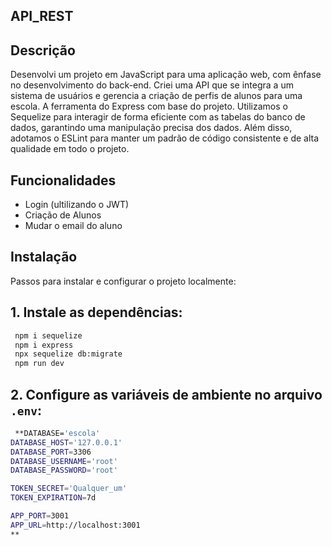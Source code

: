 ## API_REST

## Descrição
Desenvolvi um projeto em JavaScript para uma aplicação web, com ênfase no desenvolvimento do back-end. Criei uma API que se integra a um sistema de usuários e gerencia a criação de perfis de alunos para uma escola. A ferramenta do Express com base do projeto. Utilizamos o Sequelize para interagir de forma eficiente com as tabelas do banco de dados, garantindo uma manipulação precisa dos dados. Além disso, adotamos o ESLint para manter um padrão de código consistente e de alta qualidade em todo o projeto.


## Funcionalidades
- Login (ultilizando o JWT)
- Criação de Alunos
- Mudar o email do aluno


## Instalação
Passos para instalar e configurar o projeto localmente:

## 1. Instale as dependências:
   ```sh
    npm i sequelize
    npm i express
    npx sequelize db:migrate
    npm run dev
   ```
## 2. Configure as variáveis de ambiente no arquivo `.env`:
   ```sh
    **DATABASE='escola'
DATABASE_HOST='127.0.0.1'
DATABASE_PORT=3306
DATABASE_USERNAME='root'
DATABASE_PASSWORD='root'

TOKEN_SECRET='Qualquer_um'
TOKEN_EXPIRATION=7d

APP_PORT=3001
APP_URL=http://localhost:3001
**
   ```
